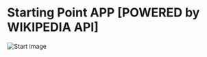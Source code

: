 # Starting Point APP [POWERED by WIKIPEDIA API]

![Start image](https://github.com/felioncactus/media/blob/main/gitstart.png?raw=true)
